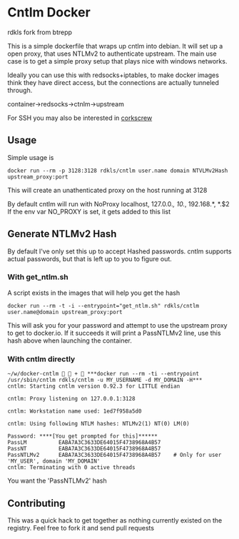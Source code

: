 # Cntlm Docker

rdkls fork from btrepp

This is a simple dockerfile that wraps up cntlm into debian. It will set up a open proxy, that uses NTLMv2 to
authenticate upstream. The main use case is to get a simple proxy setup that plays nice with windows networks.

Ideally you can use this with redsocks+iptables, to make docker images think they have direct access, but the connections are
actually tunneled through.

container->redsocks->ctnlm->upstream

For SSH you may also be interested in [corkscrew](https://github.com/bryanpkc/corkscrew)

## Usage

Simple usage is 

`docker run --rm -p 3128:3128 rdkls/cntlm user.name domain NTVLMv2Hash upstream_proxy:port`

This will create an unathenticated proxy on the host running at 3128

By default cntlm will run with NoProxy localhost, 127.0.0.*, 10.*, 192.168.*, *.$2
If the env var NO_PROXY is set, it gets added to this list

## Generate NTLMv2 Hash

By default I've only set this up to accept Hashed passwords. cntlm supports actual passwords, but 
that is left up to you to figure out.

### With get_ntlm.sh

A script exists in the images that will help you get the hash

`docker run --rm -t -i --entrypoint="get_ntlm.sh" rdkls/cntlm user.name@domain upstream_proxy:port`

This will ask you for your password and attempt to use the upstream proxy to get to docker.io. If it
succeeds it will print a PassNTLMv2 line, use this hash above when launching the container.

### With cntlm directly

```
~/w/docker-cntlm   +  ***docker run --rm -ti --entrypoint /usr/sbin/cntlm rdkls/cntlm -u MY_USERNAME -d MY_DOMAIN -H***
cntlm: Starting cntlm version 0.92.3 for LITTLE endian

cntlm: Proxy listening on 127.0.0.1:3128

cntlm: Workstation name used: 1ed7f958a5d0

cntlm: Using following NTLM hashes: NTLMv2(1) NT(0) LM(0)

Password: ****[You get prompted for this]******
PassLM          EABA7A3C3633DE64015F4738968A4B57
PassNT          EABA7A3C3633DE64015F4738968A4B57
PassNTLMv2      EABA7A3C3633DE64015F4738968A4B57    # Only for user 'MY_USER', domain 'MY_DOMAIN'
cntlm: Terminating with 0 active threads
```

You want the 'PassNTLMv2' hash

## Contributing

This was a quick hack to get together as nothing currently existed on the registry. Feel free to fork it and send pull requests

